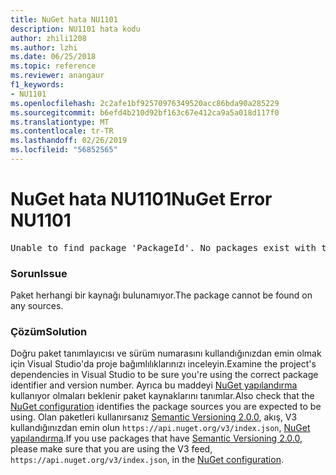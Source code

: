 ```yaml
---
title: NuGet hata NU1101
description: NU1101 hata kodu
author: zhili1208
ms.author: lzhi
ms.date: 06/25/2018
ms.topic: reference
ms.reviewer: anangaur
f1_keywords:
- NU1101
ms.openlocfilehash: 2c2afe1bf92570976349520acc86bda90a285229
ms.sourcegitcommit: b6efd4b210d92bf163c67e412ca9a5a018d117f0
ms.translationtype: MT
ms.contentlocale: tr-TR
ms.lasthandoff: 02/26/2019
ms.locfileid: "56852565"
---
```

# <a name="nuget-error-nu1101"></a><span data-ttu-id="6ffeb-103">NuGet hata NU1101</span><span class="sxs-lookup"><span data-stu-id="6ffeb-103">NuGet Error NU1101</span></span>

<pre>Unable to find package 'PackageId'. No packages exist with this id in source(s): 'sourceA', 'sourceB', 'sourceC'</pre>

### <a name="issue"></a><span data-ttu-id="6ffeb-104">Sorun</span><span class="sxs-lookup"><span data-stu-id="6ffeb-104">Issue</span></span>
<span data-ttu-id="6ffeb-105">Paket herhangi bir kaynağı bulunamıyor.</span><span class="sxs-lookup"><span data-stu-id="6ffeb-105">The package cannot be found on any sources.</span></span>

### <a name="solution"></a><span data-ttu-id="6ffeb-106">Çözüm</span><span class="sxs-lookup"><span data-stu-id="6ffeb-106">Solution</span></span>
<span data-ttu-id="6ffeb-107">Doğru paket tanımlayıcısı ve sürüm numarasını kullandığınızdan emin olmak için Visual Studio'da proje bağımlılıklarınızı inceleyin.</span><span class="sxs-lookup"><span data-stu-id="6ffeb-107">Examine the project's dependencies in Visual Studio to be sure you're using the correct package identifier and version number.</span></span> <span data-ttu-id="6ffeb-108">Ayrıca bu maddeyi [NuGet yapılandırma](../../consume-packages/Configuring-NuGet-Behavior.md) kullanıyor olmaları beklenir paket kaynaklarını tanımlar.</span><span class="sxs-lookup"><span data-stu-id="6ffeb-108">Also check that the [NuGet configuration](../../consume-packages/Configuring-NuGet-Behavior.md) identifies the package sources you are expected to be using.</span></span> <span data-ttu-id="6ffeb-109">Olan paketleri kullanırsanız [Semantic Versioning 2.0.0](../../reference/package-versioning.md#semantic-versioning-200), akış, V3 kullandığınızdan emin olun `https://api.nuget.org/v3/index.json`, [NuGet yapılandırma](../../consume-packages/Configuring-NuGet-Behavior.md).</span><span class="sxs-lookup"><span data-stu-id="6ffeb-109">If you use packages that have [Semantic Versioning 2.0.0](../../reference/package-versioning.md#semantic-versioning-200), please make sure that you are using the V3 feed, `https://api.nuget.org/v3/index.json`, in the [NuGet configuration](../../consume-packages/Configuring-NuGet-Behavior.md).</span></span>
